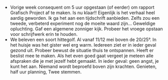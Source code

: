 - Vorige week consequent om 5 uur opgestaan (of eerder) om rapport Grafisch Project af te maken. Is nu klaar!! Eigenlijk is het verhaal heel aardig geworden. Ik ga het aan een tijdschrift aanbieden. Zelfs zou een tweede, verbeterd experiment nog de moeite waard zijn... Geweldige opluchting. Gaf een algemene zonniger kijk. Probeer het vroege opstaan voor schrijfwerk erin te houden.
- We beleven een soort hittegolf. Al vanaf 11/12 mei boven de 20/25°. In het huisje was het gister wel erg warm. Iedereen ziet er in ieder geval gezond uit. Probeer bewust de situatie thuis te ontspannen. Heeft er beslist mee te maken. Als het even goed gaat vergeet je meteen alle afspraken die je met jezelf hebt gemaakt. In ieder geval: geen angst, je kunt het aan. Niemand wordt beproefd boven zijn krachten. Genieten, half uur planning, Twee stemmen.
